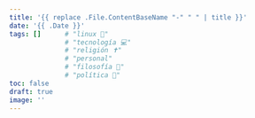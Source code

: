 ```yaml
---
title: '{{ replace .File.ContentBaseName "-" " " | title }}'
date: '{{ .Date }}'
tags: []      # "linux 🐧"
              # "tecnología 💻"
              # "religión ✝️"
              # "personal"
              # "filosofía 🤔"
              # "política 📜"
toc: false
draft: true
image: ''
---
```

